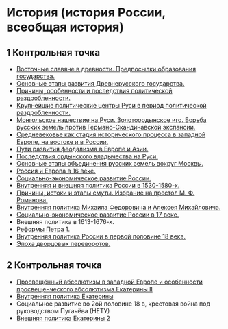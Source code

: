 ﻿# История (история России, всеобщая история)
## 1 Контрольная точка
- [Восточные славяне в древности. Предпосылки образования государства.](./1%20домашка.docx)
- [Основные этапы развития Древнерусского государства.](./1%20домашка.docx)
- [Причины, особенности и последствия политической раздробленности.](./1%20домашка.docx)
- [Крупнейшие политические центры Руси в период политической раздробленности.](./4)
- [Монгольское нашествие на Руси. Золотоордынское иго. Борьба русских земель против Германо-Скандинавской экспансии.](./2%20домашка.docx)
- [Средневековье как стадия исторического процесса в западной Европе, на востоке и в России.](./6)
- [Пути развития феодализма в Европе и Азии.](./7)
- [Последствия ордынского владычества на Руси.](./8)
- [Основные этапы объединения русских земель вокруг Москвы.](./9)
- [Россия и Европа в 16 веке.](./4%20домашка.docx)
- [Социально-экономическое развитие России.](./4%20домашка.docx)
- [Внутренняя и внешняя политика России в 1530-1580-х.](./4%20домашка.docx)
- [Причины, истоки и этапы смуты. Избрание на престол М. Ф. Романова.](./4%20домашка.docx)
- [Внутренняя политика Михаила Федоровича и Алексея Михайловича.](./14)
- [Социально-экономическое развитие России в 17 веке.](./15)
- Внешняя политика в 1613-1676-х.
- [Реформы Петра 1.](./6%20домашка.docx)
- [Внутренняя политика России в первой половине 18 века.](./6%20домашка.docx)
- [Эпоха дворцовых переворотов.](./6%20домашка.docx)

## 2 Контрольная точка
- [Просвещённый абсолютизм в западной Европе и особенности просвещенческого абсолютизма Екатерины II ](./8%20домашка.docx)
- [Внутренняя политика Екатерины](./8%20домашка.docx)
- Социальное развитие во 2ой половине 18 в, крестовая война под руководством Пугачёва (НЕТУ)
- [Внешняя политика Екатерины 2](./8%20домашка.docx)